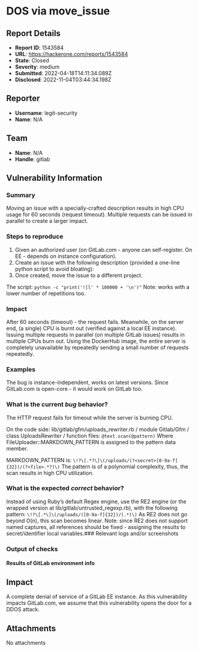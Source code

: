 # DOS via move_issue

## Report Details
- **Report ID**: 1543584
- **URL**: https://hackerone.com/reports/1543584
- **State**: Closed
- **Severity**: medium
- **Submitted**: 2022-04-18T14:11:34.089Z
- **Disclosed**: 2022-11-04T03:44:34.198Z

## Reporter
- **Username**: legit-security
- **Name**: N/A

## Team
- **Name**: N/A
- **Handle**: gitlab

## Vulnerability Information
### Summary
Moving an issue with a specially-crafted description results in high CPU usage for 60 seconds (request timeout).
Multiple requests can be issued in parallel to create a larger impact.

### Steps to reproduce
1. Given an authorized user (on GitLab.com - anyone can self-register. On EE - depends on instance configuration).
2. Create an issue with the following description (provided a one-line python script to avoid bloating):
3. Once created, move the issue to a different project.

The script:
```python -c "print('![l' * 100000 + '\n')"```
Note: works with a lower number of repetitions too.


### Impact
After 60 seconds (timeout) - the request fails.
Meanwhile, on the server end, (a single) CPU is burnt out (verified against a local EE instance).
Issuing multiple requests in parallel (on multiple GitLab issues) results in multiple CPUs burn out.
Using the DockerHub image, the entire server is completely unavailable by repeatedly sending a small number of requests repeatedly.

### Examples
The bug is instance-independent, works on latest versions. Since GitLab.com is open-core - it would work on GitLab too.

### What is the current *bug* behavior?
The HTTP request fails for timeout while the server is burning CPU.

On the code side:
lib/gitlab/gfm/uploads_rewriter.rb / module Gitlab/Gfm / class UploadsRewriter / function files:
```@text.scan(@pattern)```
Where FileUploader::MARKDOWN_PATTERN is assigned to the pattern data member.

MARKDOWN_PATTERN is: 
```\!?\[.*?\]\(/uploads/(?<secret>[0-9a-f]{32})/(?<file>.*?)\)```
The pattern is of a polynomial complexity, thus, the scan results in high CPU utilization.

### What is the expected *correct* behavior?
Instead of using Ruby’s default Regex engine, use the RE2 engine (or the wrapped version at lib/gitlab/untrusted_regexp.rb), with the following pattern:
```\!?\[.*\]\(/uploads/([0-9a-f]{32})/(.*)\)```
As RE2 does not go beyond O(n), this scan becomes linear.
Note: since RE2 does not support named captures, all references should be fixed - assigning the results to secret/identifier local variables.### Relevant logs and/or screenshots

### Output of checks

#### Results of GitLab environment info

## Impact

A complete denial of service of a GitLab EE instance.
As this vulnerability impacts GitLab.com, we assume that this vulnerability opens the door for a DDOS attack.

## Attachments
No attachments
